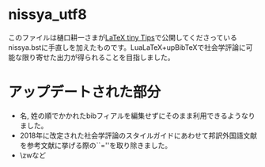 # nissya_utf8

このファイルは樋󠄀口耕一さまが[LaTeX tiny Tips](http://koichi.nihon.to/psnl/latex0.html#nissya)で公開してくださっているnissya.bstに手直しを加えたものです。LuaLaTeX+upBibTeXで社会学評論に可能な限り寄せた出力が得られることを目指しました。

# アップデートされた部分

- 名, 姓の順でかかれたbibフィアルを編集せずにそのまま利用できるようなりました。
- 2018年に改定された社会学評論のスタイルガイドにあわせて邦訳外国語文献を参考文献に挙げる際の``=''を取り除きました。
- \zwなど
